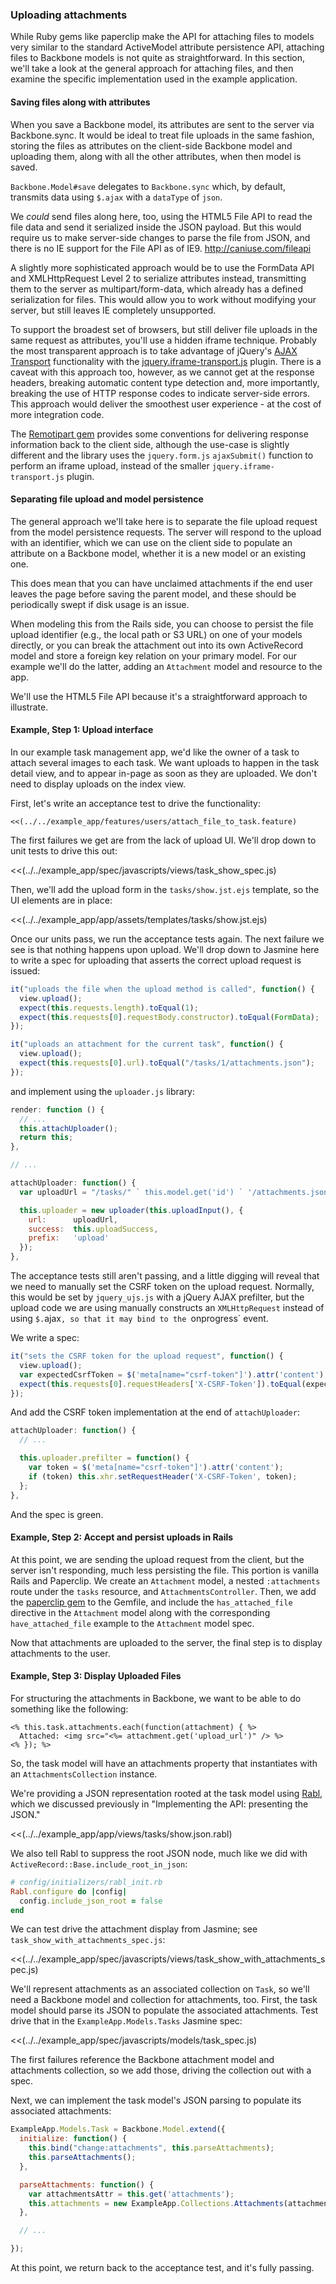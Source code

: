 ### Uploading attachments

While Ruby gems like paperclip make the API for attaching files to models
very similar to the standard ActiveModel attribute persistence API, attaching
files to Backbone models is not quite as straightforward.  In this section,
we'll take a look at the general approach for attaching files, and then examine
the specific implementation used in the example application.

#### Saving files along with attributes

When you save a Backbone model, its attributes are sent to the server via
Backbone.sync.  It would be ideal to treat file uploads in the same fashion,
storing the files as attributes on the client-side Backbone model and uploading
them, along with all the other attributes, when then model is saved.

`Backbone.Model#save` delegates to `Backbone.sync` which, by default, transmits
data using `$.ajax` with a `dataType` of `json`.

We _could_ send files along here, too, using the HTML5 File API to read the
file data and send it serialized inside the JSON payload.  But this would require
us to make server-side changes to parse the file from JSON, and there is no IE
support for the File API as of IE9.  <http://caniuse.com/fileapi>

A slightly more sophisticated approach would be to use the FormData API and
XMLHttpRequest Level 2 to serialize attributes instead, transmitting them to
the server as multipart/form-data, which already has a defined serialization
for files.  This would allow you to work without modifying your server, but
still leaves IE completely unsupported.

To support the broadest set of browsers, but still deliver file uploads in the
same request as attributes, you'll use a hidden iframe technique.  Probably the
most transparent approach is to take advantage of jQuery's
[AJAX Transport](http://api.jquery.com/extending-ajax/#Transports)
functionality with the
[jquery.iframe-transport.js](http://cmlenz.github.com/jquery-iframe-transport/)
plugin.  There is a caveat with this approach too, however, as we cannot get at
the response headers, breaking automatic content type detection and, more
importantly, breaking the use of HTTP response codes to indicate server-side
errors.  This approach would deliver the smoothest user experience - at the cost
of more integration code.

The [Remotipart gem](https://github.com/leppert/remotipart) provides some
conventions for delivering response information back to the client side,
although the use-case is slightly different and the library uses the
`jquery.form.js` `ajaxSubmit()` function to perform an iframe upload, instead
of the smaller `jquery.iframe-transport.js` plugin.

#### Separating file upload and model persistence

The general approach we'll take here is to separate the file upload request from the
model persistence requests.  The server will respond to the upload with an
identifier, which we can use on the client side to populate an attribute on a
Backbone model, whether it is a new model or an existing one.

This does mean that you can have unclaimed attachments if the end user leaves
the page before saving the parent model, and these should be periodically swept
if disk usage is an issue.

When modeling this from the Rails side, you can choose to persist the file
upload identifier (e.g., the local path or S3 URL) on one of your models
directly, or you can break the attachment out into its own ActiveRecord model
and store a foreign key relation on your primary model.  For our example
we'll do the latter, adding an `Attachment` model and resource to the app.

We'll use the HTML5 File API because it's a straightforward approach to illustrate.

#### Example, Step 1: Upload interface

In our example task management app, we'd like the owner of a task to attach
several images to each task.  We want uploads to happen in the task detail view,
and to appear in-page as soon as they are uploaded.  We don't
need to display uploads on the index view.

First, let's write an acceptance test to drive the functionality:

~~~~
<<(../../example_app/features/users/attach_file_to_task.feature)
~~~~

The first failures we get are from the lack of upload UI.  We'll drop down to
unit tests to drive this out:

<<(../../example_app/spec/javascripts/views/task_show_spec.js)

Then, we'll add the upload form in the `tasks/show.jst.ejs` template, so the 
UI elements are in place:

<<(../../example_app/app/assets/templates/tasks/show.jst.ejs)

Once our units pass, we run the acceptance tests again. The next failure we see
is that nothing happens upon upload.  We'll drop down to Jasmine here to write
a spec for uploading that asserts the correct upload request is issued:

~~~~javascript
it("uploads the file when the upload method is called", function() {
  view.upload();
  expect(this.requests.length).toEqual(1);
  expect(this.requests[0].requestBody.constructor).toEqual(FormData);
});

it("uploads an attachment for the current task", function() {
  view.upload();
  expect(this.requests[0].url).toEqual("/tasks/1/attachments.json");
});
~~~~

and implement using the `uploader.js` library:

~~~~javascript
render: function () {
  // ...
  this.attachUploader();
  return this;
},

// ...

attachUploader: function() {
  var uploadUrl = "/tasks/" ` this.model.get('id') ` '/attachments.json';

  this.uploader = new uploader(this.uploadInput(), {
    url:      uploadUrl,
    success:  this.uploadSuccess,
    prefix:   'upload'
  });
},
~~~~

The acceptance tests still aren't passing, and a little digging will reveal
that we need to manually set the CSRF token on the upload request.  Normally,
this would be set by `jquery_ujs.js` with a jQuery AJAX prefilter, but the
upload code we are using manually constructs an `XMLHttpRequest` instead of
using `$.`ajax`, so that it may bind to the `onprogress` event.

We write a spec:

~~~~javascript
it("sets the CSRF token for the upload request", function() {
  view.upload();
  var expectedCsrfToken = $('meta[name="csrf-token"]').attr('content');
  expect(this.requests[0].requestHeaders['X-CSRF-Token']).toEqual(expectedCsrfToken);
});
~~~~

And add the CSRF token implementation at the end of `attachUploader`:

~~~~javascript
attachUploader: function() {
  // ...

  this.uploader.prefilter = function() {
    var token = $('meta[name="csrf-token"]').attr('content');
    if (token) this.xhr.setRequestHeader('X-CSRF-Token', token);
  };
},
~~~~

And the spec is green.

#### Example, Step 2: Accept and persist uploads in Rails

At this point, we are sending the upload request from the client, but the
server isn't responding, much less persisting the file.  This portion is
vanilla Rails and Paperclip.  We create an `Attachment` model, a nested
`:attachments` route under the `tasks` resource, and `AttachmentsController`.
Then, we add the [paperclip gem](http://rubygems.org/gems/paperclip) to the Gemfile,
and include the `has_attached_file` directive in the `Attachment` model along
with the corresponding `have_attached_file` example to the `Attachment` model spec.

Now that attachments are uploaded to the server, the final step is to display
attachments to the user.

#### Example, Step 3: Display Uploaded Files

For structuring the attachments in Backbone, we want to be able to do something
like the following:

~~~~erb
<% this.task.attachments.each(function(attachment) { %>
  Attached: <img src="<%= attachment.get('upload_url')" /> %>
<% }); %>
~~~~

So, the task model will have an attachments property that instantiates with an
`AttachmentsCollection` instance.

We're providing a JSON representation rooted at the task model using
[Rabl](https://github.com/nesquena/rabl), which we discussed previously in
"Implementing the API: presenting the JSON."

<<(../../example_app/app/views/tasks/show.json.rabl)

We also tell Rabl to suppress the root JSON node, much
like we did with `ActiveRecord::Base.include_root_in_json`:

~~~~ruby
# config/initializers/rabl_init.rb
Rabl.configure do |config|
  config.include_json_root = false
end
~~~~

We can test drive the attachment display from Jasmine; see `task_show_with_attachments_spec.js`:

<<(../../example_app/spec/javascripts/views/task_show_with_attachments_spec.js)

We'll represent attachments as an associated collection on `Task`, so we'll need
a Backbone model and collection for attachments, too.  First, the task model
should parse its JSON to populate the associated attachments.  Test drive that
in the `ExampleApp.Models.Tasks` Jasmine spec:

<<(../../example_app/spec/javascripts/models/task_spec.js)

The first failures reference the Backbone attachment model and attachments
collection, so we add those, driving the collection out with a spec.

Next, we can implement the task model's JSON parsing to populate its associated
attachments:

~~~~javascript
ExampleApp.Models.Task = Backbone.Model.extend({
  initialize: function() {
    this.bind("change:attachments", this.parseAttachments);
    this.parseAttachments();
  },

  parseAttachments: function() {
    var attachmentsAttr = this.get('attachments');
    this.attachments = new ExampleApp.Collections.Attachments(attachmentsAttr);
  },

  // ...

});
~~~~

At this point, we return back to the acceptance test, and it's fully passing.
